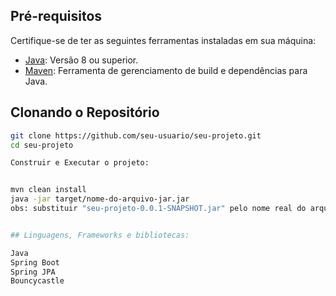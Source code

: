 ## Pré-requisitos

Certifique-se de ter as seguintes ferramentas instaladas em sua máquina:

- [Java](https://www.oracle.com/java/technologies/javase-downloads.html): Versão 8 ou superior.
- [Maven](https://maven.apache.org/download.cgi): Ferramenta de gerenciamento de build e dependências para Java.

## Clonando o Repositório

```bash
git clone https://github.com/seu-usuario/seu-projeto.git
cd seu-projeto

Construir e Executar o projeto: 


mvn clean install 
java -jar target/nome-do-arquivo-jar.jar
obs: substituir "seu-projeto-0.0.1-SNAPSHOT.jar" pelo nome real do arquivo JAR gerado durante a construção do projeto.


## Linguagens, Frameworks e bibliotecas:

Java
Spring Boot
Spring JPA
Bouncycastle
